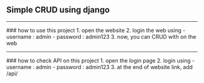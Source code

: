 ## Simple CRUD using django
<hr>
### how to use this project
1. open the website
2. login the web using
    - username : admin 
    - password : admin123
3. now, you can CRUD with on the web
<hr>
### how to check API on this project
1. open the login page
2. login using
    - username : admin 
    - password : admin123
3. at the end of website link, add /api/